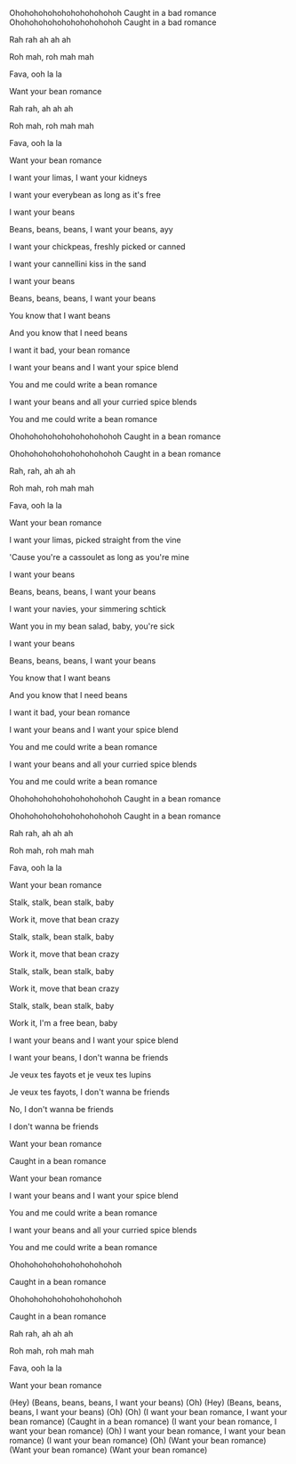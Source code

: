 Ohohohohohohohohohohohoh
Caught in a bad romance
Ohohohohohohohohohohohoh
Caught in a bad romance

Rah rah ah ah ah

Roh mah, roh mah mah

Fava, ooh la la

Want your bean romance

Rah rah, ah ah ah

Roh mah, roh mah mah

Fava, ooh la la

Want your bean romance

I want your limas, I want your kidneys

I want your everybean as long as it's free

I want your beans

Beans, beans, beans, I want your beans, ayy

I want your chickpeas, freshly picked or canned

I want your cannellini kiss in the sand

I want your beans

Beans, beans, beans, I want your beans

You know that I want beans

And you know that I need beans

I want it bad, your bean romance

I want your beans and I want your spice blend

You and me could write a bean romance

I want your beans and all your curried spice blends

You and me could write a bean romance

Ohohohohohohohohohohohoh
Caught in a bean romance

Ohohohohohohohohohohohoh
Caught in a bean romance

Rah, rah, ah ah ah

Roh mah, roh mah mah

Fava, ooh la la

Want your bean romance

I want your limas, picked straight from the vine

'Cause you're a cassoulet as long as you're mine

I want your beans

Beans, beans, beans, I want your beans

I want your navies, your simmering schtick

Want you in my bean salad, baby, you're sick

I want your beans

Beans, beans, beans, I want your beans

You know that I want beans

And you know that I need beans

I want it bad, your bean romance

I want your beans and I want your spice blend

You and me could write a bean romance

I want your beans and all your curried spice blends

You and me could write a bean romance

Ohohohohohohohohohohohoh
Caught in a bean romance

Ohohohohohohohohohohohoh
Caught in a bean romance

Rah rah, ah ah ah

Roh mah, roh mah mah

Fava, ooh la la

Want your bean romance

Stalk, stalk, bean stalk, baby

Work it, move that bean crazy

Stalk, stalk, bean stalk, baby

Work it, move that bean crazy

Stalk, stalk, bean stalk, baby

Work it, move that bean crazy

Stalk, stalk, bean stalk, baby

Work it, I'm a free bean, baby

I want your beans and I want your spice blend

I want your beans, I don't wanna be friends

Je veux tes fayots et je veux tes lupins

Je veux tes fayots, I don't wanna be friends

No, I don't wanna be friends

I don't wanna be friends

Want your bean romance

Caught in a bean romance

Want your bean romance

I want your beans and I want your spice blend

You and me could write a bean romance

I want your beans and all your curried spice blends

You and me could write a bean romance

Ohohohohohohohohohohohoh

Caught in a bean romance

Ohohohohohohohohohohohoh

Caught in a bean romance

Rah rah, ah ah ah

Roh mah, roh mah mah

Fava, ooh la la

Want your bean romance

(Hey)
(Beans, beans, beans, I want your beans)
(Oh)
(Hey)
(Beans, beans, beans, I want your beans)
(Oh)
(Oh)
(I want your bean romance, I want your bean romance)
(Caught in a bean romance)
(I want your bean romance, I want your bean romance)
(Oh)
I want your bean romance, I want your bean romance)
(I want your bean romance)
(Oh)
(Want your bean romance)
(Want your bean romance)
(Want your bean romance)